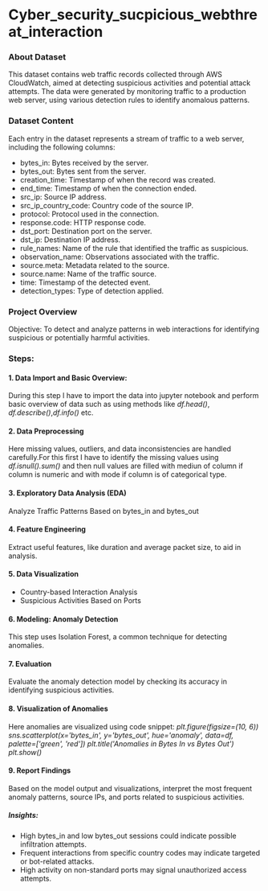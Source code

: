 # Cyber_security_sucpicious_webthreat_interaction

### About Dataset
  This dataset contains web traffic records collected through AWS CloudWatch, aimed
  at detecting suspicious activities and potential attack attempts.
  The data were generated by monitoring traffic to a production web server, using
  various detection rules to identify anomalous patterns.

### Dataset Content
Each entry in the dataset represents a stream of traffic to a web server, including the
following columns:
- bytes_in: Bytes received by the server.
- bytes_out: Bytes sent from the server.
- creation_time: Timestamp of when the record was created.
- end_time: Timestamp of when the connection ended.
- src_ip: Source IP address.
- src_ip_country_code: Country code of the source IP.
- protocol: Protocol used in the connection.
- response.code: HTTP response code.
- dst_port: Destination port on the server.
- dst_ip: Destination IP address.
- rule_names: Name of the rule that identified the traffic as suspicious.
- observation_name: Observations associated with the traffic.
- source.meta: Metadata related to the source.
- source.name: Name of the traffic source.
- time: Timestamp of the detected event.
- detection_types: Type of detection applied.

### Project Overview
Objective: To detect and analyze patterns in web interactions for identifying
suspicious or potentially harmful activities.

### Steps:
#### 1. Data Import and Basic Overview:
During this step I have to import the data into jupyter notebook and perform basic overview of data such as using methods like *df.head()*, *df.describe()*,*df.info()* etc.

#### 2. Data Preprocessing
Here missing values, outliers, and data inconsistencies are handled carefully.For this first I have to identify the missing values using *df.isnull().sum()* and then null values are filled with mediun of column if column is numeric and with mode if column is of categorical type.

#### 3. Exploratory Data Analysis (EDA)
Analyze Traffic Patterns Based on bytes_in and bytes_out

#### 4. Feature Engineering
Extract useful features, like duration and average packet size, to aid in analysis.

#### 5. Data Visualization
- Country-based Interaction Analysis
- Suspicious Activities Based on Ports

#### 6. Modeling: Anomaly Detection
This step uses Isolation Forest, a common technique for detecting anomalies.

#### 7. Evaluation
Evaluate the anomaly detection model by checking its accuracy in identifying
suspicious activities.

#### 8. Visualization of Anomalies
Here anomalies are visualized using code snippet:
*plt.figure(figsize=(10, 6))
sns.scatterplot(x='bytes_in', y='bytes_out', hue='anomaly',
data=df, palette=['green', 'red'])
plt.title('Anomalies in Bytes In vs Bytes Out')
plt.show()*

#### 9. Report Findings
Based on the model output and visualizations, interpret the most frequent anomaly
patterns, source IPs, and ports related to suspicious activities.
##### Insights:
- High bytes_in and low bytes_out sessions could indicate possible infiltration
  attempts.
- Frequent interactions from specific country codes may indicate targeted or
  bot-related attacks.
- High activity on non-standard ports may signal unauthorized access
  attempts.
